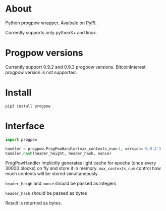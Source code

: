 # About
Python progpow wrapper. Avaibale on [PyPI](https://pypi.org/project/progpow).

Currently supports only python3+ and linux.

# Progpow versions 
Currently support 0.9.2 and 0.9.3 progpow versions. BitcoinInterest progpow version is not supported.

# Install
`pip3 install progpow`

# Interface 
```python
import progpow

handler = progpow.ProgPowHandler(max_contexts_num=1, version='0.9.2')
handler.hash(header_height, header_hash, nonce)
```

ProgPowHandler implicitly generates light cache for epochs (once every 30000 blocks) on fly and store it in memory. `max_contexts_num` control how much contexts will be stored simultaneously.

`header_heigh` and `nonce` should be passed as integers

`header_hash` should be passed as bytes

Result is returned as bytes.
